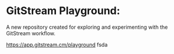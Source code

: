 # GitStream Playground:

A new repository created for exploring and experimenting with the GitStream workflow.

https://app.gitstream.cm/playground
fsda
